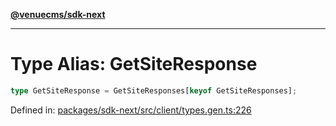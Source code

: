 [**@venuecms/sdk-next**](../Index.md)

***

# Type Alias: GetSiteResponse

```ts
type GetSiteResponse = GetSiteResponses[keyof GetSiteResponses];
```

Defined in: [packages/sdk-next/src/client/types.gen.ts:226](https://github.com/venuecms/sdk/blob/93f6bf3ae5c71ab7e4dd72baca4ddff927ddbc9f/packages/sdk-next/src/client/types.gen.ts#L226)
